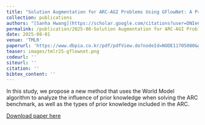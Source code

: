 ```yaml
---
title: "Solution Augmentation for ARC-AGI Problems Using GFlowNet: A Probabilistic Exploration Approach"
collection: publications
authors: "[Sanha Hwang](https://scholar.google.com/citations?user=DNIeCSMAAAAJ), [Seungpil Lee](iamseungpil.github.io), [Sejin Kim&#42;](https://sejinkimm.github.io/), [Jihwan Lee](https://scholar.google.com/citations?hl=en&user=6CeMbuMAAAAJ), and [**Sundong Kim†**](https://sundong.kim)"
permalink: /publication/2025-08-Solution Augmentation for ARC-AGI Problems Using GFlowNet A Probabilistic Exploration Approach
date: 2025-08-01
venue: 'TMLR'
paperurl: 'https://www.dbpia.co.kr/pdf/pdfView.do?nodeId=NODE11705080&googleIPSandBox=false&mark=0&ipRange=false&b2cLoginYN=false&aiChatView=A&readTime=5-10&isPDFSizeAllowed=true&accessgl=Y&language=ko_KR&hasTopBanner=true'
teaser: images/tmlr25-gflownet.png
codeurl: ''
siteurl: ''
citation: ''
bibtex_content: ''
---
```

In this study, we propose a new method that uses the World Model algorithm to analyze the influence of prior knowledge when solving the ARC benchmark, as well as the types of prior knowledge included in the ARC.

[Download paper here](https://www.dbpia.co.kr/pdf/pdfView.do?nodeId=NODE11705080&googleIPSandBox=false&mark=0&ipRange=false&b2cLoginYN=false&aiChatView=A&readTime=5-10&isPDFSizeAllowed=true&accessgl=Y&language=ko_KR&hasTopBanner=true)

<!-- Recommended citation: Your Name, You. (2015). "Paper Title Number 3." <i>Journal 1</i>. 1(3). -->